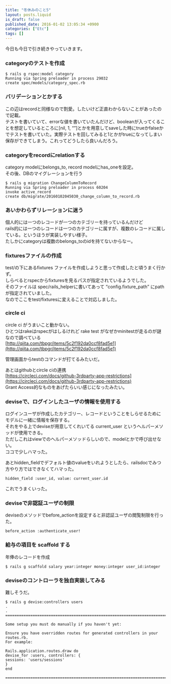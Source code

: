 ```yaml
---
title: "冬休みのこと5"
layout: posts.liquid
is_draft: false
published_date: 2016-01-02 13:05:34 +0900
categories: ["Etc"]
tags: []
---
```


今日も今日で引き続きやっていきます。

### categoryのテストを作成
    $ rails g rspec:model category
    Running via Spring preloader in process 29032
    create spec/models/category_spec.rb

### バリデーションとかする
この辺はrecordと同様なので割愛。したいけど正直わからないことがあったので記載。  
テストを書いていて、errorな値を書いていたんだけど、booleanが入ってくることを想定しているところに[nil, 1, “”]とかを用意してsaveした時にtrueかfalseかでテストを書いていた。実際テストを回してみると1とかがtrueになってしまい保存ができてしまう。これってどうしたら良いんだろう。

### categoryをrecordにrelationする
category modelにbelongs\_to, record modelにhas\_oneを設定。  
その後、DBのマイグレーションを行う

    $ rails g migration ChangeColumnToRecord
    Running via Spring preloader in process 60204
    invoke active_record
    create db/migrate/20160102045030_change_column_to_record.rb

### あいかわらずリレーションに迷う
個人的には一つのレコードが一つのカテゴリーを持っているんだけど  
rails的には一つのレコードは一つのカテゴリーに属すが、複数のレコードに属している。というほうが実装しやすい様子。  
たしかにcategoryは複数のbelongs\_toのidを持てないからなー。

### fixturesファイルの作成
test/の下にあるfixtures ファイルを作成しようと思って作成したと頃うまく行かず。  
しらべるとrspecからfixturesを見るパスが指定されているようでした。  
そのファイルは spec/rails\_helperに書いてあって “config.fixture\_path” にpathが指定されていました。  
なのでここをtest/fixturesに変えることで対応しました。

### circle ci
circle ci がうまいこと動かない。  
ひとつはrakeはrspecがはしるけれど rake test がなぜかminitestが走るのが謎なので調べている  
[http://qiita.com/tbpgr/items/5c2f192da0ccf8fad5e1](http://qiita.com/tbpgr/items/5c2f192da0ccf8fad5e1)

管理画面からtestのコマンドが打てるみたいだ。

あとはgithubとcircle ciの連携  
[https://circleci.com/docs/github-3rdparty-app-restrictions](https://circleci.com/docs/github-3rdparty-app-restrictions)  
Grant Access的なものをあげたらいい感じになったみたい。

### deviseで、ログインしたユーザの情報を使用する
ログインユーザが作成したカテゴリー、レコードということをしらせるために  
モデルに一緒に情報を保存する。  
それをやる上でdeviseが用意してくれいてる current\_user というヘルパーメソッドが使用できる。  
ただしこれはviewでのヘルパーメソッドらしいので、modelとかで呼び出せない。  
ココで少しハマった。

あとhidden\_fieldでデフォルト値のvalueをいれようとしたら、railsdocでみつ方やり方ではできなくてハマった。

    hidden_field :user_id, value: current_user.id

これでうまくいった。

### deviseで非認証ユーザの制限
deviseのメソッドでbefore\_actionを設定すると非認証ユーザの閲覧制限を行った。

    before_action :authenticate_user!

### 給与の項目を scaffold&nbsp;する
年俸のレコードを作成

    $ rails g scaffold salary year:integer money:integer user_id:integer

### deviseのコントローラを独自実装してみる
難しそうだ。

    $ rails g devise:controllers users
    .
    .
    ===============================================================================

    Some setup you must do manually if you haven't yet:

    Ensure you have overridden routes for generated controllers in your routes.rb.
    For example:

    Rails.application.routes.draw do
    devise_for :users, controllers: {
    sessions: 'users/sessions'
    }
    end

    ===============================================================================


